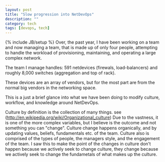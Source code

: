 ```yaml
---
layout: post
title: "Slow progression into NetDevOps"
description: ""
category: tech
tags: [devops, tech]
---
```

{% include JB/setup %}
Over, the past year, I have been working on a team and now managing a team, that is made up of only four people, attempting to handle the workload
of provisioning, maintaining, and operating a large complex network.

The team I manage handles: 591 netdevices (firewals, load-balancers) and roughly 8,000 switches (aggregation and top of rack).

These devices are an array of vendors, but for the most part are from the normal big vendors in the networking space.

This is a just a brief glance into what we have been doing to modify culture, workflow, and knowledge around NetDevOps.

Culture by definition is the collection of many things. see (http://en.wikipedia.org/wiki/Organizational_culture) Due to the vastness,
it is one of the more complex variables, but I believe is the outcome and not something you can "change". Culture change happens
organically, and by updating values, beliefs, fundamentals etc. of the team.  Culture also is comprised of the types of people,
the managers style, and the engagement of the team.  I saw this to make the point of the changes in culture don't happen because
we actively seek to change culture, they change because we actively seek to change the fundametals of what makes up the culture.


